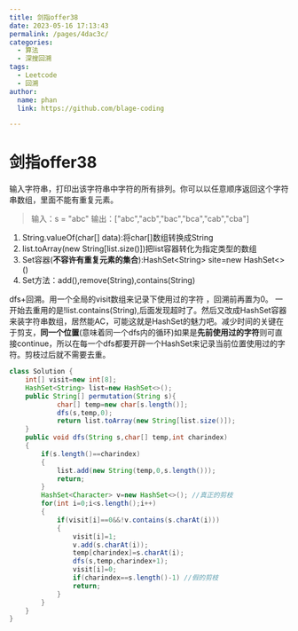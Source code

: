 ```yaml
---
title: 剑指offer38
date: 2023-05-16 17:13:43
permalink: /pages/4dac3c/
categories: 
  - 算法
  - 深搜回溯
tags: 
  - Leetcode
  - 回溯
author: 
  name: phan
  link: https://github.com/blage-coding

---
```

# 剑指offer38

输入字符串，打印出该字符串中字符的所有排列。你可以以任意顺序返回这个字符串数组，里面不能有重复元素。

> 输入：s = "abc"
> 输出：["abc","acb","bac","bca","cab","cba"]

1. String.valueOf(char[] data):将char\[\]数组转换成String
2. list.toArray(new String\[list.size()\])把list容器转化为指定类型的数组
3. Set容器(**不容许有重复元素的集合**):HashSet\<String\> site=new HashSet<>()                                                              
4. Set方法：add(),remove(String),contains(String)

dfs+回溯。用一个全局的visit数组来记录下使用过的字符 ，回溯前再置为0。                                                                                                                                              一开始去重用的是!list.contains(String),后面发现超时了。然后又改成HashSet容器来装字符串数组，居然能AC，可能这就是HashSet的魅力吧。减少时间的关键在于剪支，**同一个位置**(意味着同一个dfs内的循环)如果是**先前使用过的字符**则可直接continue，所以在每一个dfs都要开辟一个HashSet来记录当前位置使用过的字符。剪枝过后就不需要去重。

```java
class Solution {
    int[] visit=new int[8]; 
    HashSet<String> list=new HashSet<>();
    public String[] permutation(String s){
            char[] temp=new char[s.length()];
            dfs(s,temp,0);                     
            return list.toArray(new String[list.size()]);
    }
    public void dfs(String s,char[] temp,int charindex)
    {
        if(s.length()==charindex)
        {     
            list.add(new String(temp,0,s.length()));              
            return;
        }
        HashSet<Character> v=new HashSet<>(); //真正的剪枝
        for(int i=0;i<s.length();i++)
        {
            if(visit[i]==0&&!v.contains(s.charAt(i)))
            {
                visit[i]=1;
                v.add(s.charAt(i));
                temp[charindex]=s.charAt(i);
                dfs(s,temp,charindex+1);               
                visit[i]=0;
                if(charindex==s.length()-1) //假的剪枝
                return;
            }                       
        }
    }
}
```